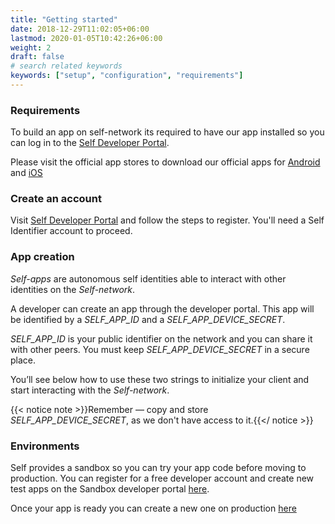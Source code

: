 ```yaml
---
title: "Getting started"
date: 2018-12-29T11:02:05+06:00
lastmod: 2020-01-05T10:42:26+06:00
weight: 2
draft: false
# search related keywords
keywords: ["setup", "configuration", "requirements"]
---
```


### Requirements

To build an app on self-network its required to have our app installed so you can log in to the [Self Developer Portal](http://developer.joinself.com/).

Please visit the official app stores to download our official apps for [Android](#) and [iOS](#)


### Create an account

Visit [Self Developer Portal](http://developer.joinself.com/) and follow the steps to register. You'll need a Self Identifier account to proceed.


###  App creation

*Self-apps* are autonomous self identities able to interact with other identities on the *Self-network*.

A developer can create an app through the developer portal. This app will be identified by a *SELF_APP_ID* and a *SELF_APP_DEVICE_SECRET*.

*SELF_APP_ID* is your public identifier on the network and you can share it with other peers. You must keep *SELF_APP_DEVICE_SECRET* in a secure place.

You’ll see below how to use these two strings to initialize your client and start interacting with the *Self-network*.

{{< notice note >}}Remember — copy and store *SELF_APP_DEVICE_SECRET*, as we don't have access to it.{{</ notice >}}

### Environments

Self provides a sandbox so you can try your app code before moving to production. You can register for a free developer account and create new test apps on the Sandbox developer portal [here](https://developer.sandbox.joinself.com).

Once your app is ready you can create a new one on production [here](https://developer.joinself.com)